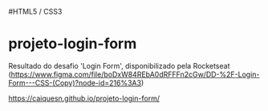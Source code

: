 #HTML5 / CSS3

# projeto-login-form
Resultado do desafio 'Login Form', disponibilizado pela Rocketseat (https://www.figma.com/file/boDxW84REbA0dRFFFn2cGw/DD-%2F-Login-Form---CSS-(Copy)?node-id=216%3A3)

https://caiquesn.github.io/projeto-login-form/

